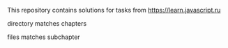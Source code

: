 This repository contains solutions for tasks from https://learn.javascript.ru

directory matches chapters

files matches subchapter